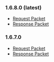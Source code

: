 ### 1.6.8.0 (latest)
* [Request Packet](latest/agent_input.svg)
* [Response Packet](latest/agent_output.svg)

### 1.6.7.0
* [Request Packet](1.6.7.0/agent_input.svg)
* [Response Packet](1.6.8.0/agent_output.svg)